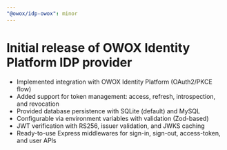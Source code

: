 ```yaml
---
"@owox/idp-owox": minor
---
```


# Initial release of OWOX Identity Platform IDP provider

- Implemented integration with OWOX Identity Platform (OAuth2/PKCE flow)
- Added support for token management: access, refresh, introspection, and revocation
- Provided database persistence with SQLite (default) and MySQL
- Configurable via environment variables with validation (Zod-based)
- JWT verification with RS256, issuer validation, and JWKS caching
- Ready-to-use Express middlewares for sign-in, sign-out, access-token, and user APIs
